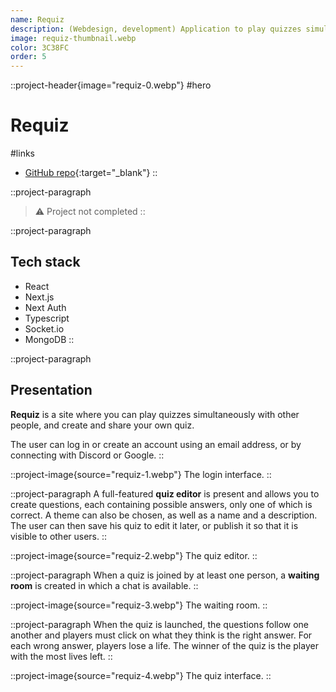 ```yaml
---
name: Requiz
description: (Webdesign, development) Application to play quizzes simultaneously with other people, and to create and share your own quiz.
image: requiz-thumbnail.webp
color: 3C38FC
order: 5
---
```


::project-header{image="requiz-0.webp"}
#hero
# Requiz

#links
- [GitHub repo](https://github.com/ColinLienard/requiz){:target="_blank"}
::

::project-paragraph
> ⚠️ Project not completed
::

::project-paragraph
## Tech stack

- React
- Next.js
- Next Auth
- Typescript
- Socket.io
- MongoDB
::

::project-paragraph
## Presentation

**Requiz** is a site where you can play quizzes simultaneously with other people, and create and share your own quiz.

The user can log in or create an account using an email address, or by connecting with Discord or Google.
::

::project-image{source="requiz-1.webp"}
The login interface.
::

::project-paragraph
A full-featured **quiz editor** is present and allows you to create questions, each containing possible answers, only one of which is correct. A theme can also be chosen, as well as a name and a description. The user can then save his quiz to edit it later, or publish it so that it is visible to other users.
::

::project-image{source="requiz-2.webp"}
The quiz editor.
::

::project-paragraph
When a quiz is joined by at least one person, a **waiting room** is created in which a chat is available.
::

::project-image{source="requiz-3.webp"}
The waiting room.
::

::project-paragraph
When the quiz is launched, the questions follow one another and players must click on what they think is the right answer. For each wrong answer, players lose a life. The winner of the quiz is the player with the most lives left.
::

::project-image{source="requiz-4.webp"}
The quiz interface.
::
